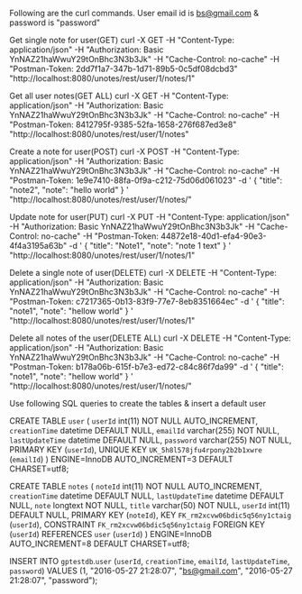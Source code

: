Following are the curl commands.
User email id is bs@gmail.com & password is "password"

Get single note for user(GET)
curl -X GET -H "Content-Type: application/json" -H "Authorization: Basic YnNAZ21haWwuY29tOnBhc3N3b3Jk" -H "Cache-Control: no-cache" -H "Postman-Token: 2dd7f1a7-347b-1d71-89b5-0c5df08dcbd3" "http://localhost:8080/unotes/rest/user/1/notes/1"

Get all user notes(GET ALL)
curl -X GET -H "Content-Type: application/json" -H "Authorization: Basic YnNAZ21haWwuY29tOnBhc3N3b3Jk" -H "Cache-Control: no-cache" -H "Postman-Token: 8412795f-9385-52fa-1658-276f687ed3e8" "http://localhost:8080/unotes/rest/user/1/notes"

Create a note for user(POST)
curl -X POST -H "Content-Type: application/json" -H "Authorization: Basic YnNAZ21haWwuY29tOnBhc3N3b3Jk" -H "Cache-Control: no-cache" -H "Postman-Token: 1e9e7410-88fa-0f9a-c212-75d06d061023" -d '
  {
    "title": "note2",
    "note": "hello world"
  }
' "http://localhost:8080/unotes/rest/user/1/notes/"


Update note for user(PUT)
curl -X PUT -H "Content-Type: application/json" -H "Authorization: Basic YnNAZ21haWwuY29tOnBhc3N3b3Jk" -H "Cache-Control: no-cache" -H "Postman-Token: 44872e18-40d1-efa4-90e3-4f4a3195a63b" -d '
  {
    "title": "Note1",
    "note": "note 1 text"
  }
' "http://localhost:8080/unotes/rest/user/1/notes/1"


Delete a single note of user(DELETE)
curl -X DELETE -H "Content-Type: application/json" -H "Authorization: Basic YnNAZ21haWwuY29tOnBhc3N3b3Jk" -H "Cache-Control: no-cache" -H "Postman-Token: c7217365-0b13-83f9-77e7-8eb8351664ec" -d '
  {
    "title": "note1",
    "note": "hellow world"
  }
' "http://localhost:8080/unotes/rest/user/1/notes/1"


Delete all notes of the user(DELETE ALL)
curl -X DELETE -H "Content-Type: application/json" -H "Authorization: Basic YnNAZ21haWwuY29tOnBhc3N3b3Jk" -H "Cache-Control: no-cache" -H "Postman-Token: b178a06b-615f-b7e3-ed72-c84c86f7da99" -d '
  {
    "title": "note1",
    "note": "hellow world"
  }
' "http://localhost:8080/unotes/rest/user/1/notes/"


Use following SQL queries to create the tables & insert a default user

CREATE TABLE `user` (
  `userId` int(11) NOT NULL AUTO_INCREMENT,
  `creationTime` datetime DEFAULT NULL,
  `emailId` varchar(255) NOT NULL,
  `lastUpdateTime` datetime DEFAULT NULL,
  `password` varchar(255) NOT NULL,
  PRIMARY KEY (`userId`),
  UNIQUE KEY `UK_5h8l578jfu4rpony2b2b1xwre` (`emailId`)
) ENGINE=InnoDB AUTO_INCREMENT=3 DEFAULT CHARSET=utf8;

CREATE TABLE `notes` (
  `noteId` int(11) NOT NULL AUTO_INCREMENT,
  `creationTime` datetime DEFAULT NULL,
  `lastUpdateTime` datetime DEFAULT NULL,
  `note` longtext NOT NULL,
  `title` varchar(50) NOT NULL,
  `userId` int(11) DEFAULT NULL,
  PRIMARY KEY (`noteId`),
  KEY `FK_rm2xcvw06bdic5q56ny1ctaig` (`userId`),
  CONSTRAINT `FK_rm2xcvw06bdic5q56ny1ctaig` FOREIGN KEY (`userId`) REFERENCES `user` (`userId`)
) ENGINE=InnoDB AUTO_INCREMENT=8 DEFAULT CHARSET=utf8;


INSERT INTO `gptestdb`.`user`
(`userId`,
`creationTime`,
`emailId`,
`lastUpdateTime`,
`password`)
VALUES
(1,
"2016-05-27 21:28:07",
"bs@gmail.com",
"2016-05-27 21:28:07",
"password");
